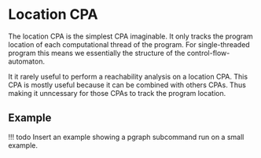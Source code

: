 # Location CPA  
The location CPA is the simplest CPA imaginable. 
It only tracks the program location of each computational thread of
the program. 
For single-threaded program this means we essentially  the structure of
the control-flow-automaton.  


It it rarely useful to perform a reachability analysis on a location CPA. 
This CPA is mostly useful because it can be combined with others
CPAs. Thus making it unncessary for those CPAs to track the program
location.  

## Example  

!!! todo
	Insert an example showing a pgraph subcommand run on a small example.

